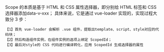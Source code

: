 Scope 的本质是基于 HTML 和 CSS 属性选择器，即分别给 HTML 标签和 CSS 选择器添加data-v-xxx；
具体来说，它是通过 vue-loader 实现的，实现过程大致分 3 步：

```
【1】首先 vue-loader 会解析 .vue 组件，提取出template、script、style对应的代码块；
【2】然后构造组件实例，在组件实例的选项上绑定 ScopedId；
【3】最后对style的 CSS 代码进行编译转化，应用 ScopedId 生成选择器的属性 
```